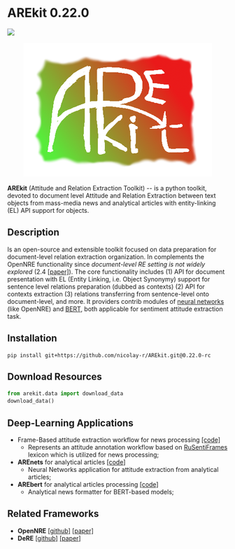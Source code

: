 # AREkit 0.22.0

![](https://img.shields.io/badge/Python-3.6-brightgreen.svg)

<p align="center">
    <img src="logo.png"/>
</p>

**AREkit** (Attitude and Relation Extraction Toolkit) -- is a python toolkit, devoted to 
document level Attitude and Relation Extraction between text objects from mass-media news 
and analytical articles with entity-linking (EL) API support for objects.

## Description

Is an open-source and extensible toolkit focused on data preparation for document-level relation extraction organization. 
In complements the OpenNRE functionality since *document-level RE setting is not widely explored* (2.4 [[paper]](https://aclanthology.org/D19-3029.pdf)).
The core functionality includes 
(1) API for document presentation with EL (Entity Linking, i.e. Object Synonymy) support 
for sentence level relations preparation (dubbed as contexts)
(2) API for contexts extraction
(3) relations transferring from sentence-level onto document-level, and more.
It providers contrib modules of 
[neural networks](https://github.com/nicolay-r/AREkit/tree/0.21.1-rc/arekit/contrib/networks) (like OpenNRE) and 
[BERT](https://github.com/nicolay-r/AREkit/tree/0.21.1-rc/arekit/contrib/bert),
both applicable for sentiment attitude extraction task.

## Installation 

```
pip install git+https://github.com/nicolay-r/AREkit.git@0.22.0-rc
```

## Download Resources
```python
from arekit.data import download_data
download_data()
```

## Deep-Learning Applications

* Frame-Based attitude extraction workflow for news processing [[code]](https://github.com/nicolay-r/frame-based-attitude-extraction-workflow)
    * Represents an attitude annotation workflow based on [RuSentiFrames](https://github.com/nicolay-r/RuSentiFrames) lexicon which is utilized for news processing;
* **AREnets** for analytical articles [[code]](https://github.com/nicolay-r/neural-networks-for-attitude-extraction/tree/0.21.1)
    * Neural Networks application for attitude extraction from analytical articles;
* **AREbert** for analytical articles processing [[code]](https://github.com/nicolay-r/bert-utils-for-attitude-extraction/tree/0.21.1)
    * Analytical news formatter for BERT-based models;

## Related Frameworks

*  **OpenNRE** [[github]](https://github.com/thunlp/OpenNRE) [[paper]](https://aclanthology.org/D19-3029.pdf)
*  **DeRE** [[github]](https://github.com/ims-tcl/DeRE) [[paper]](https://aclanthology.org/D18-2008/)
